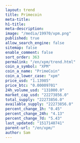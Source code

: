 ```yaml
---
layout: trend
title: Primecoin
meta-title: 
h1-title: 
meta-description: 
image: "/media/19970/xpm.png"
published: true
allow_search_engine: false
sitemap: false
enable_comment: false
sort_order: 363
permalink: "/en/xpm/trend.html"
coin_a_symbol: "XPM"
coin_a_name: "PrimeCoin"
coin_a_lower_case: "xpm"
price_usd: "1.13985"
price_btc: "0.00009701"
24h_volume_usd: "131000.0"
market_cap_usd: "22273856.0"
total_supply: "22273856.0"
available_supply: "22273856.0"
percent_change_1h: "0.45"
percent_change_24h: "4.13"
percent_change_7d: "5.43"
last_updated: "1517140741"
parent-url: "/en/xpm/"
author: Sam
---
```



